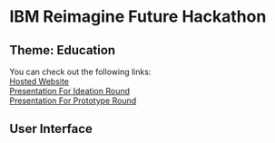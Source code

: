 # IBM Reimagine Future Hackathon

## Theme: Education
You can check out the following links:<br>
<a href="https://nitdgp-educafe-ibm.herokuapp.com">Hosted Website</a><br>
<a href="https://docs.google.com/presentation/d/16nXnTp1U-VMKVnR-9mE9nDsRckeaYwbL-UOfQtvgk38/edit?usp=sharing">Presentation For Ideation Round</a><br>
<a href="https://docs.google.com/presentation/d/1AHmp8T6NuvDx4vBQ6OFqK6_5CyWBUPR0pVjQkXtH8IA/edit?usp=sharing">Presentation For Prototype Round</a><br>

## User Interface

